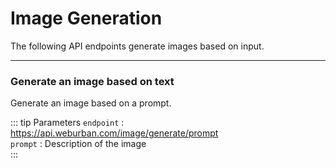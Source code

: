 # Image Generation 

The following API endpoints generate images based on input. 

***

### Generate an image based on text

Generate an image based on a prompt.    

::: tip Parameters
`endpoint` : https://api.weburban.com/image/generate/prompt    
`prompt` : Description of the image       
:::
